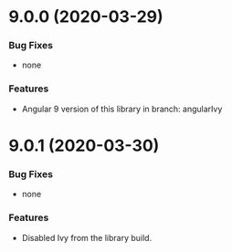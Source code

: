 # 9.0.0 (2020-03-29)

### Bug Fixes

* none

### Features

* Angular 9 version of this library in branch: angularIvy


# 9.0.1 (2020-03-30)

### Bug Fixes

* none

### Features

* Disabled Ivy from the library build.

